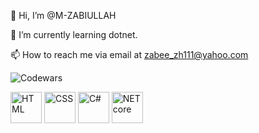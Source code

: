 
👋 Hi, I’m @M-ZABIULLAH

🌱 I’m currently learning dotnet.

📫 How to reach me via email at zabee_zh111@yahoo.com
 
  ![Codewars](https://www.codewars.com/users/M-ZABIULLAH/badges/large)






<img src="https://github.com/user-attachments/assets/723d734a-a255-4f88-8561-d94669229006" alt="HTML" width="50">
<img src="https://github.com/user-attachments/assets/b1df1a23-5043-4f6f-be81-d6842f852117" alt="CSS" width="50">
<img src="https://github.com/user-attachments/assets/aa2915f7-865f-4247-b3c5-d19e92a42b07" alt="C#" width="50">
<img src="https://github.com/user-attachments/assets/06ccbde5-31d2-4fec-9500-f6d147f02c3a" alt="NET core" width= "50">


<!---
M-ZABIULLAH/M-ZABIULLAH is a ✨ special ✨ repository because its `README.md` (this file) appears on your GitHub profile.
You can click the Preview link to take a look at your changes.
